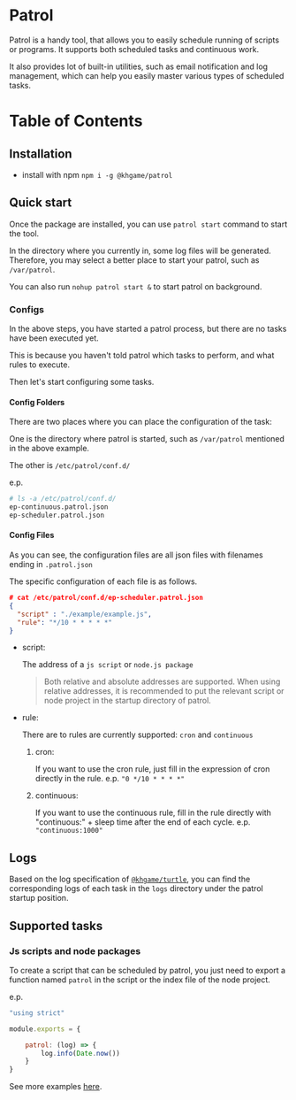 # Patrol

Patrol is a handy tool, that allows you to easily schedule running of scripts or programs.
It supports both scheduled tasks and continuous work.

It also provides lot of built-in utilities, such as email notification and log management,
which can help you easily master various types of scheduled tasks.

# Table of Contents

## Installation

- install with npm
    `npm i -g @khgame/patrol`

## Quick start

Once the package are installed, you can use `patrol start` command to start the tool.

In the directory where you currently in, some log files will be generated. Therefore, you may select a better place to start your patrol, such as `/var/patrol`.

You can also run `nohup patrol start &` to start patrol on background.

### Configs

In the above steps, you have started a patrol process, but there are no tasks have been executed yet.

This is because you haven't told patrol which tasks to perform, and what rules to execute.

Then let's start configuring some tasks.

#### Config Folders

There are two places where you can place the configuration of the task:

One is the directory where patrol is started, such as `/var/patrol` mentioned in the above example.

The other is `/etc/patrol/conf.d/`

e.p.

```bash
# ls -a /etc/patrol/conf.d/
ep-continuous.patrol.json
ep-scheduler.patrol.json
```

#### Config Files

As you can see, the configuration files are all json files with filenames ending in `.patrol.json`

The specific configuration of each file is as follows.

```json
# cat /etc/patrol/conf.d/ep-scheduler.patrol.json
{
  "script" : "./example/example.js",
  "rule": "*/10 * * * * *"
}
```

- script:

    The address of a `js script` or `node.js package`
    > Both relative and absolute addresses are supported.
    > When using relative addresses, it is recommended to put the relevant script or node project in the startup directory of patrol.

- rule:

    There are to rules are currently supported: `cron` and `continuous`

    1. cron:

        If you want to use the cron rule, just fill in the expression of cron directly in the rule.
        e.p. `"0 */10 * * * *"`

    2. continuous:

       If you want to use the continuous rule, fill in the rule directly with "continuous:" + sleep time after the end of each cycle.
       e.p. `"continuous:1000"`

## Logs

Based on the log specification of [`@khgame/turtle`](https://github.com/khgame/turtle), you can find the corresponding logs of each task in the `logs` directory under the patrol startup position.

## Supported tasks

### Js scripts and node packages

To create a script that can be scheduled by patrol, you just need to export a function named `patrol` in the script or the index file of the node project.

e.p.
```javascript
"using strict"

module.exports = {

    patrol: (log) => {
        log.info(Date.now())
    }
}
```

See more examples [here](./example).
